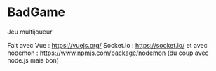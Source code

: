 # BadGame

Jeu multijoueur

Fait avec Vue : https://vuejs.org/
Socket.io : https://socket.io/
et avec nodemon : https://www.npmjs.com/package/nodemon 
(du coup avec node.js mais bon)